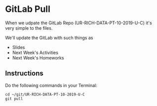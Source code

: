 # GitLab Pull

When we udpate the GitLab Repo (UR-RICH-DATA-PT-10-2019-U-C) it's very simple to the files.

We'll update the GitLab with such things as
* Slides
* Next Week's Activities
* Next Week's Homeworks

## Instructions

Do the following commands in your Terminal:
```
cd ~/git/UR-RICH-DATA-PT-10-2019-U-C
git pull
```

<!--stackedit_data:
eyJoaXN0b3J5IjpbLTIwMzQ4MjUyMjNdfQ==
-->